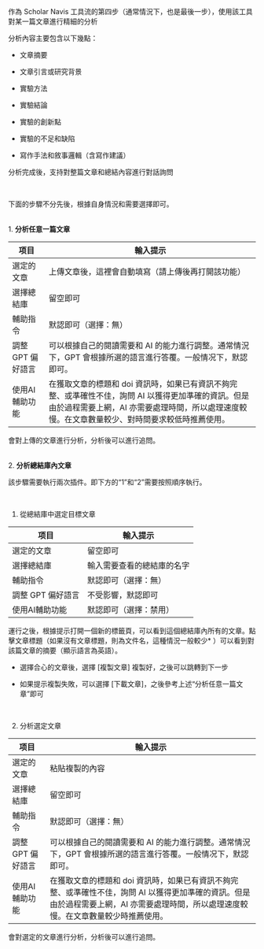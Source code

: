 作為 Scholar Navis 工具流的第四步（通常情況下，也是最後一步），使用該工具對某一篇文章進行精細的分析

分析內容主要包含以下幾點：

- 文章摘要

- 文章引言或研究背景

- 實驗方法

- 實驗結論

- 實驗的創新點

- 實驗的不足和缺陷

- 寫作手法和敘事邏輯（含寫作建議）

分析完成後，支持對整篇文章和總結內容進行對話詢問

<br>

下面的步驟不分先後，根據自身情況和需要選擇即可。

<br>1. **分析任意一篇文章**

| 项目          | 輸入提示                                                                                                      |
| ----------- | --------------------------------------------------------------------------------------------------------- |
| 選定的文章       | 上傳文章後，這裡會自動填寫（請上傳後再打開該功能）                                                                                 |
| 選擇總結庫       | 留空即可                                                                                                      |
| 輔助指令        | 默認即可（選擇：無）                                                                                                |
| 調整 GPT 偏好語言 | 可以根據自己的閱讀需要和 AI 的能力進行調整。通常情況下，GPT 會根據所選的語言進行答覆。一般情况下，默認即可。                                                |
| 使用AI輔助功能    | 在獲取文章的標題和 doi 資訊時，如果已有資訊不夠完整、或準確性不佳，詢問 AI 以獲得更加準確的資訊。但是由於過程需要上網，AI 亦需要處理時間，所以處理速度較慢。在文章數量較少、對時間要求較低時推薦使用。 |

會對上傳的文章進行分析，分析後可以進行追問。

<br>2. **分析總結庫內文章**

該步驟需要執行兩次插件。即下方的“1”和“2”需要按照順序執行。

<br>

1. 從總結庫中選定目標文章

| 项目          | 輸入提示          |
| ----------- | ------------- |
| 選定的文章       | 留空即可          |
| 選擇總結庫       | 輸入需要查看的總結庫的名字 |
| 輔助指令        | 默認即可（選擇：無）    |
| 調整 GPT 偏好語言 | 不受影響，默認即可     |
| 使用AI輔助功能    | 默認即可（選擇：禁用）   |

運行之後，根據提示打開一個新的標籤頁，可以看到這個總結庫內所有的文章。點擊文章標題（如果沒有文章標題，則為文件名，這種情況一般較少* ）可以看到對該篇文章的摘要（顯示語言為英語）。

- 選擇合心的文章後，選擇 [複製文章] 複製好，之後可以跳轉到下一步

- 如果提示複製失敗，可以選擇 [下載文章]，之後參考上述“分析任意一篇文章”即可

<br>

2. 分析選定文章

| 项目          | 輸入提示                                                                                              |
| ----------- | ------------------------------------------------------------------------------------------------- |
| 選定的文章       | 粘貼複製的內容                                                                                           |
| 選擇總結庫       | 留空即可                                                                                              |
| 輔助指令        | 默認即可（選擇：無）                                                                                        |
| 調整 GPT 偏好語言 | 可以根據自己的閱讀需要和 AI 的能力進行調整。通常情況下，GPT 會根據所選的語言進行答覆。一般情况下，默認即可。                                        |
| 使用AI輔助功能    | 在獲取文章的標題和 doi 資訊時，如果已有資訊不夠完整、或準確性不佳，詢問 AI 以獲得更加準確的資訊。但是由於過程需要上網，AI 亦需要處理時間，所以處理速度較慢。在文章數量較少時推薦使用。 |

會對選定的文章進行分析，分析後可以進行追問。
